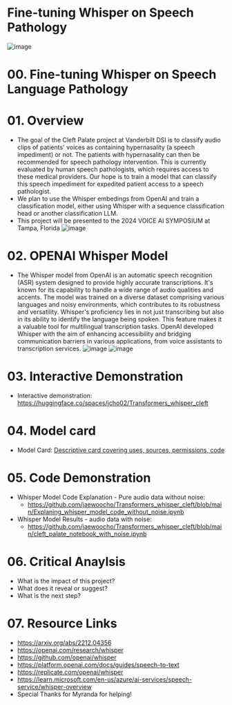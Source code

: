 # Fine-tuning Whisper on Speech Pathology
![image](https://github.com/jaewoocho/Transformers_whisper_cleft/assets/25238652/3d47cdc3-ee14-4913-81ab-4c2efb6e1932)
# 00. Fine-tuning Whisper on Speech Language Pathology
# 01. Overview
- The goal of the Cleft Palate project at Vanderbilt DSI is to classify audio clips of patients' voices as containing hypernasality (a speech impediment) or not. The patients with hypernasality can then be recommended for speech pathology intervention. This is currently evaluated by human speech pathologists, which requires access to these medical providers. Our hope is to train a model that can classify this speech impediment for expedited patient access to a speech pathologist.
- We plan to use the Whisper embedings from OpenAI and train a classification model, either using Whisper with a sequence classification head or another classification LLM.
- This project will be presented to the 2024 VOICE AI SYMPOSIUM at Tampa, Florida
![image](https://github.com/jaewoocho/Transformers_whisper_cleft/assets/25238652/c63a21d4-c0ee-40c4-94ce-d6e4ccc2a2da)

# 02. OPENAI Whisper Model 
- The Whisper model from OpenAI is an automatic speech recognition (ASR) system designed to provide highly accurate transcriptions. It's known for its capability to handle a wide range of audio qualities and accents. The model was trained on a diverse dataset comprising various languages and noisy environments, which contributes to its robustness and versatility. Whisper's proficiency lies in not just transcribing but also in its ability to identify the language being spoken. This feature makes it a valuable tool for multilingual transcription tasks. OpenAI developed Whisper with the aim of enhancing accessibility and bridging communication barriers in various applications, from voice assistants to transcription services.
![image](https://github.com/jaewoocho/Transformers_whisper_cleft/assets/25238652/bad84052-3c7c-4524-b8d5-f0da8bc0f86f)
![image](https://github.com/jaewoocho/Transformers_whisper_cleft/assets/25238652/422985cb-39ca-4de6-9a83-8733bc4240d8)


# 03. Interactive Demonstration
- Interactive demonstration: https://huggingface.co/spaces/jcho02/Transformers_whisper_cleft 

# 04. Model card
- Model Card: [Descriptive card covering uses, sources, permissions, code](https://huggingface.co/jcho02/whisper_cleft)
  
# 05. Code Demonstration 
 - Whisper Model Code Explanation - Pure audio data without noise:
   - https://github.com/jaewoocho/Transformers_whisper_cleft/blob/main/Explaning_whisper_model_code_without_noise.ipynb
 - Whisper Model Results - audio data with noise:
   - https://github.com/jaewoocho/Transformers_whisper_cleft/blob/main/cleft_palate_notebook_with_noise.ipynb 
   
# 06. Critical Anaylsis 
  - What is the impact of this project?
  - What does it reveal or suggest?
  - What is the next step?

# 07. Resource Links
  - https://arxiv.org/abs/2212.04356
  - https://openai.com/research/whisper 
  - https://github.com/openai/whisper 
  - https://platform.openai.com/docs/guides/speech-to-text
  - https://replicate.com/openai/whisper
  - https://learn.microsoft.com/en-us/azure/ai-services/speech-service/whisper-overview
  - Special Thanks for Myranda for helping!
